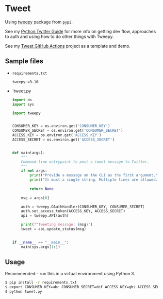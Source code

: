 # Tweet

Using [tweepy](https://pypi.org/project/tweepy/) package from `pypi`.

See my [Python Twitter Guide](https://michaelcurrin.github.io/python-twitter-guide/) for more info on getting dev flow, approaches to auth and using how to do other things with Tweepy.

See my [Tweet GitHub Actions](https://github.com/MichaelCurrin/tweet-github-actions) project as a template and demo.


## Sample files

- `requirements.txt`
    ```
    tweepy~=3.10
    ```
- `tweet.py
    ```python
    import os
    import sys
    
    import tweepy
    
    
    CONSUMER_KEY = os.environ.get('CONSUMER_KEY')
    CONSUMER_SECRET = os.environ.get('CONSUMER_SECRET')
    ACCESS_KEY = os.environ.get('ACCESS_KEY')
    ACCESS_SECRET = os.environ.get('ACCESS_SECRET')


    def main(args):
        """
        Command-line entrypoint to post a tweet message to Twitter.
        """
        if not args:
            print("Provide a message on the CLI as the first argument.")
            print("It must a single string. Multiple lines are allowed.")
            
            return None
        
        msg = args[0]

        auth = tweepy.OAuthHandler(CONSUMER_KEY, CONSUMER_SECRET)
        auth.set_access_token(ACCESS_KEY, ACCESS_SECRET)
        api = tweepy.API(auth)

        print(f"Tweeting message: {msg}")
        tweet = api.update_status(msg)
        
    
    if __name__ == "__main__":
        main(sys.argv[1:])
    ```


## Usage

Recommended - run this in a virtual environment using Python 3.

```sh
$ pip install -r requirements.txt
$ export CONSUMER_KEY=abc CONSUMER_SECRET=def ACCESS_KEY=ghi ACCESS_SECRET=jkl
$ python tweet.py
```

